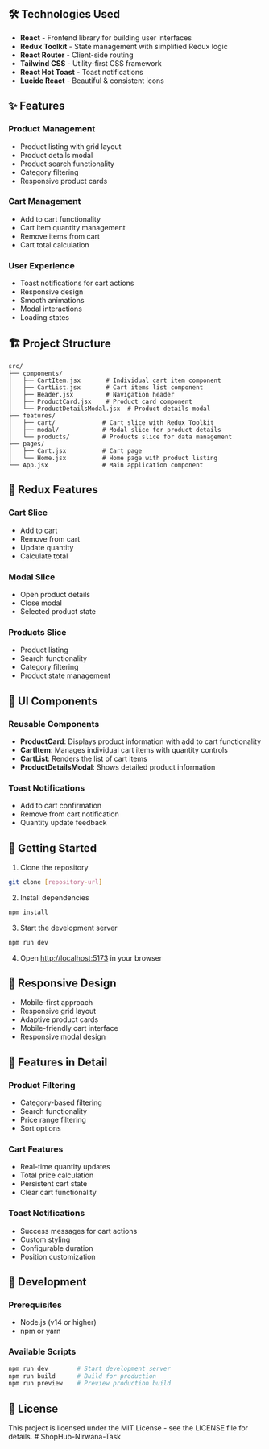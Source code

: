 ## 🛠️ Technologies Used

- **React** - Frontend library for building user interfaces
- **Redux Toolkit** - State management with simplified Redux logic
- **React Router** - Client-side routing
- **Tailwind CSS** - Utility-first CSS framework
- **React Hot Toast** - Toast notifications
- **Lucide React** - Beautiful & consistent icons

## ✨ Features

### Product Management

- Product listing with grid layout
- Product details modal
- Product search functionality
- Category filtering
- Responsive product cards

### Cart Management

- Add to cart functionality
- Cart item quantity management
- Remove items from cart
- Cart total calculation

### User Experience

- Toast notifications for cart actions
- Responsive design
- Smooth animations
- Modal interactions
- Loading states

## 🏗️ Project Structure

```
src/
├── components/
│   ├── CartItem.jsx       # Individual cart item component
│   ├── CartList.jsx       # Cart items list component
│   ├── Header.jsx         # Navigation header
│   ├── ProductCard.jsx    # Product card component
│   └── ProductDetailsModal.jsx  # Product details modal
├── features/
│   ├── cart/             # Cart slice with Redux Toolkit
│   ├── modal/            # Modal slice for product details
│   └── products/         # Products slice for data management
├── pages/
│   ├── Cart.jsx          # Cart page
│   └── Home.jsx          # Home page with product listing
└── App.jsx               # Main application component
```

## 🔄 Redux Features

### Cart Slice

- Add to cart
- Remove from cart
- Update quantity
- Calculate total

### Modal Slice

- Open product details
- Close modal
- Selected product state

### Products Slice

- Product listing
- Search functionality
- Category filtering
- Product state management

## 🎨 UI Components

### Reusable Components

- **ProductCard**: Displays product information with add to cart functionality
- **CartItem**: Manages individual cart items with quantity controls
- **CartList**: Renders the list of cart items
- **ProductDetailsModal**: Shows detailed product information

### Toast Notifications

- Add to cart confirmation
- Remove from cart notification
- Quantity update feedback

## 🚀 Getting Started

1. Clone the repository

```bash
git clone [repository-url]
```

2. Install dependencies

```bash
npm install
```

3. Start the development server

```bash
npm run dev
```

4. Open [http://localhost:5173](http://localhost:5173) in your browser

## 📱 Responsive Design

- Mobile-first approach
- Responsive grid layout
- Adaptive product cards
- Mobile-friendly cart interface
- Responsive modal design

## 🎯 Features in Detail

### Product Filtering

- Category-based filtering
- Search functionality
- Price range filtering
- Sort options

### Cart Features

- Real-time quantity updates
- Total price calculation
- Persistent cart state
- Clear cart functionality

### Toast Notifications

- Success messages for cart actions
- Custom styling
- Configurable duration
- Position customization

## 🔧 Development

### Prerequisites

- Node.js (v14 or higher)
- npm or yarn

### Available Scripts

```bash
npm run dev        # Start development server
npm run build      # Build for production
npm run preview    # Preview production build
```

## 📝 License

This project is licensed under the MIT License - see the LICENSE file for details.
#   S h o p H u b - N i r w a n a - T a s k  
 